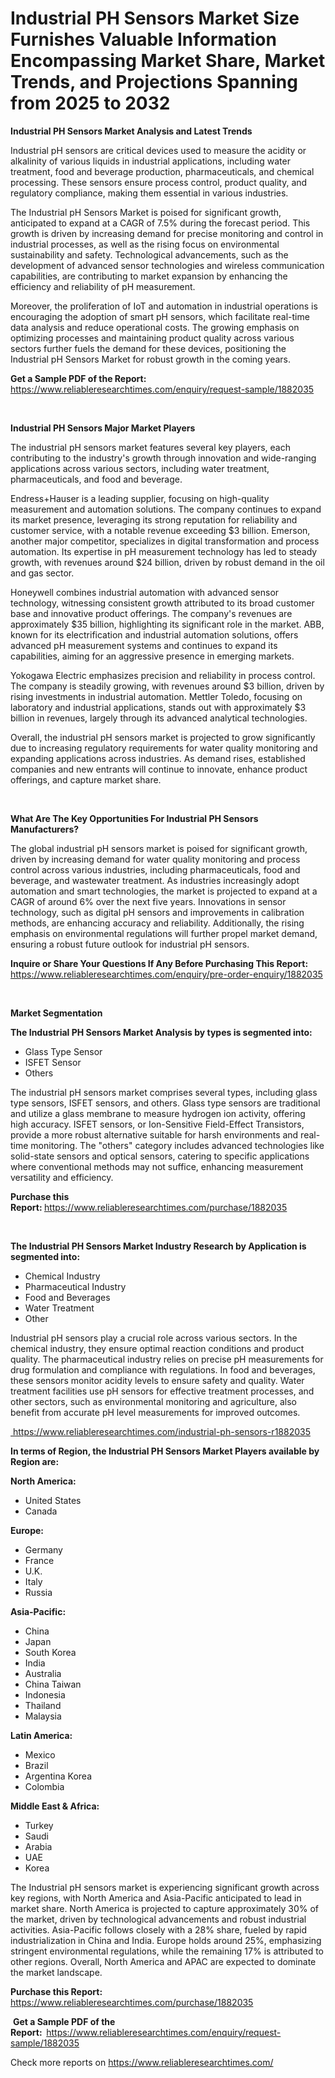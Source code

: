 <p><h1>Industrial PH Sensors Market Size Furnishes Valuable Information Encompassing Market Share, Market Trends, and Projections Spanning from 2025 to 2032</h1></p><p><strong>Industrial PH Sensors Market Analysis and Latest Trends</strong></p>
<p><p>Industrial pH sensors are critical devices used to measure the acidity or alkalinity of various liquids in industrial applications, including water treatment, food and beverage production, pharmaceuticals, and chemical processing. These sensors ensure process control, product quality, and regulatory compliance, making them essential in various industries.</p><p>The Industrial pH Sensors Market is poised for significant growth, anticipated to expand at a CAGR of 7.5% during the forecast period. This growth is driven by increasing demand for precise monitoring and control in industrial processes, as well as the rising focus on environmental sustainability and safety. Technological advancements, such as the development of advanced sensor technologies and wireless communication capabilities, are contributing to market expansion by enhancing the efficiency and reliability of pH measurement.</p><p>Moreover, the proliferation of IoT and automation in industrial operations is encouraging the adoption of smart pH sensors, which facilitate real-time data analysis and reduce operational costs. The growing emphasis on optimizing processes and maintaining product quality across various sectors further fuels the demand for these devices, positioning the Industrial pH Sensors Market for robust growth in the coming years.</p></p>
<p><strong>Get a Sample PDF of the Report:&nbsp;</strong> <a href="https://www.reliableresearchtimes.com/enquiry/request-sample/1882035?utm_campaign=3167&utm_medium=2&utm_source=Github&utm_content=ia&utm_term=06042025&utm_id=industrial-ph-sensors">https://www.reliableresearchtimes.com/enquiry/request-sample/1882035</a></p>
<p>&nbsp;</p>
<p><strong>Industrial PH Sensors Major Market Players</strong></p>
<p><p>The industrial pH sensors market features several key players, each contributing to the industry's growth through innovation and wide-ranging applications across various sectors, including water treatment, pharmaceuticals, and food and beverage.</p><p>Endress+Hauser is a leading supplier, focusing on high-quality measurement and automation solutions. The company continues to expand its market presence, leveraging its strong reputation for reliability and customer service, with a notable revenue exceeding $3 billion. Emerson, another major competitor, specializes in digital transformation and process automation. Its expertise in pH measurement technology has led to steady growth, with revenues around $24 billion, driven by robust demand in the oil and gas sector.</p><p>Honeywell combines industrial automation with advanced sensor technology, witnessing consistent growth attributed to its broad customer base and innovative product offerings. The company's revenues are approximately $35 billion, highlighting its significant role in the market. ABB, known for its electrification and industrial automation solutions, offers advanced pH measurement systems and continues to expand its capabilities, aiming for an aggressive presence in emerging markets.</p><p>Yokogawa Electric emphasizes precision and reliability in process control. The company is steadily growing, with revenues around $3 billion, driven by rising investments in industrial automation. Mettler Toledo, focusing on laboratory and industrial applications, stands out with approximately $3 billion in revenues, largely through its advanced analytical technologies.</p><p>Overall, the industrial pH sensors market is projected to grow significantly due to increasing regulatory requirements for water quality monitoring and expanding applications across industries. As demand rises, established companies and new entrants will continue to innovate, enhance product offerings, and capture market share.</p></p>
<p>&nbsp;</p>
<p><strong>What Are The Key Opportunities For Industrial PH Sensors Manufacturers?</strong></p>
<p><p>The global industrial pH sensors market is poised for significant growth, driven by increasing demand for water quality monitoring and process control across various industries, including pharmaceuticals, food and beverage, and wastewater treatment. As industries increasingly adopt automation and smart technologies, the market is projected to expand at a CAGR of around 6% over the next five years. Innovations in sensor technology, such as digital pH sensors and improvements in calibration methods, are enhancing accuracy and reliability. Additionally, the rising emphasis on environmental regulations will further propel market demand, ensuring a robust future outlook for industrial pH sensors.</p></p>
<p><strong>Inquire or Share Your Questions If Any Before Purchasing This Report:</strong> <a href="https://www.reliableresearchtimes.com/enquiry/pre-order-enquiry/1882035?utm_campaign=3167&utm_medium=2&utm_source=Github&utm_content=ia&utm_term=06042025&utm_id=industrial-ph-sensors">https://www.reliableresearchtimes.com/enquiry/pre-order-enquiry/1882035</a></p>
<p>&nbsp;</p>
<p><strong>Market Segmentation</strong></p>
<p><strong>The Industrial PH Sensors Market Analysis by types is segmented into:</strong></p>
<p><ul><li>Glass Type Sensor</li><li>ISFET Sensor</li><li>Others</li></ul></p>
<p><p>The industrial pH sensors market comprises several types, including glass type sensors, ISFET sensors, and others. Glass type sensors are traditional and utilize a glass membrane to measure hydrogen ion activity, offering high accuracy. ISFET sensors, or Ion-Sensitive Field-Effect Transistors, provide a more robust alternative suitable for harsh environments and real-time monitoring. The "others" category includes advanced technologies like solid-state sensors and optical sensors, catering to specific applications where conventional methods may not suffice, enhancing measurement versatility and efficiency.</p></p>
<p><strong>Purchase this Report:&nbsp;</strong><a href="https://www.reliableresearchtimes.com/purchase/1882035?utm_campaign=3167&utm_medium=2&utm_source=Github&utm_content=ia&utm_term=06042025&utm_id=industrial-ph-sensors">https://www.reliableresearchtimes.com/purchase/1882035</a></p>
<p>&nbsp;</p>
<p><strong>The Industrial PH Sensors Market Industry Research by Application is segmented into:</strong></p>
<p><ul><li>Chemical Industry</li><li>Pharmaceutical Industry</li><li>Food and Beverages</li><li>Water Treatment</li><li>Other</li></ul></p>
<p><p>Industrial pH sensors play a crucial role across various sectors. In the chemical industry, they ensure optimal reaction conditions and product quality. The pharmaceutical industry relies on precise pH measurements for drug formulation and compliance with regulations. In food and beverages, these sensors monitor acidity levels to ensure safety and quality. Water treatment facilities use pH sensors for effective treatment processes, and other sectors, such as environmental monitoring and agriculture, also benefit from accurate pH level measurements for improved outcomes.</p></p>
<p><a href="https://www.reliableresearchtimes.com/industrial-ph-sensors-r1882035?utm_campaign=3167&utm_medium=2&utm_source=Github&utm_content=ia&utm_term=06042025&utm_id=industrial-ph-sensors">&nbsp;https://www.reliableresearchtimes.com/industrial-ph-sensors-r1882035</a></p>
<p><strong>In terms of Region, the Industrial PH Sensors Market Players available by Region are:</strong></p>
<p>
    <p> <strong> North America: </strong>
        <ul>
            <li>United States</li>
            <li>Canada</li>
        </ul>
        </p> 
    <p> <strong> Europe: </strong>
        <ul>
            <li>Germany</li>
            <li>France</li>
            <li>U.K.</li>
            <li>Italy</li>
            <li>Russia</li>
        </ul>
        </p> 
    <p> <strong> Asia-Pacific: </strong>
        <ul>
            <li>China</li>
            <li>Japan</li>
            <li>South Korea</li>
            <li>India</li>
            <li>Australia</li>
            <li>China Taiwan</li>
            <li>Indonesia</li>
            <li>Thailand</li>
            <li>Malaysia</li>
        </ul>
        </p> 
    <p> <strong> Latin America: </strong>
        <ul>
            <li>Mexico</li>
            <li>Brazil</li>
            <li>Argentina Korea</li>
            <li>Colombia</li>
        </ul>
        </p> 
    <p> <strong> Middle East & Africa: </strong>
        <ul>
            <li>Turkey</li>
            <li>Saudi</li>
            <li>Arabia</li>
            <li>UAE</li>
            <li>Korea</li>
        </ul>
    </p>
    </p>
<p><p>The Industrial pH sensors market is experiencing significant growth across key regions, with North America and Asia-Pacific anticipated to lead in market share. North America is projected to capture approximately 30% of the market, driven by technological advancements and robust industrial activities. Asia-Pacific follows closely with a 28% share, fueled by rapid industrialization in China and India. Europe holds around 25%, emphasizing stringent environmental regulations, while the remaining 17% is attributed to other regions. Overall, North America and APAC are expected to dominate the market landscape.</p></p>
<p><strong>Purchase this Report: </strong><a href="https://www.reliableresearchtimes.com/purchase/1882035?utm_campaign=3167&utm_medium=2&utm_source=Github&utm_content=ia&utm_term=06042025&utm_id=industrial-ph-sensors">https://www.reliableresearchtimes.com/purchase/1882035</a></p>
<p>&nbsp;<strong>Get a Sample PDF of the Report:&nbsp;&nbsp;</strong><a href="https://www.reliableresearchtimes.com/enquiry/request-sample/1882035?utm_campaign=3167&utm_medium=2&utm_source=Github&utm_content=ia&utm_term=06042025&utm_id=industrial-ph-sensors">https://www.reliableresearchtimes.com/enquiry/request-sample/1882035</a></p>
<p><strong></strong></p>
<p>Check more reports on <a href="https://www.reliableresearchtimes.com/?utm_campaign=3167&utm_medium=2&utm_source=Github&utm_content=ia&utm_term=06042025&utm_id=industrial-ph-sensors">https://www.reliableresearchtimes.com/</a></p>